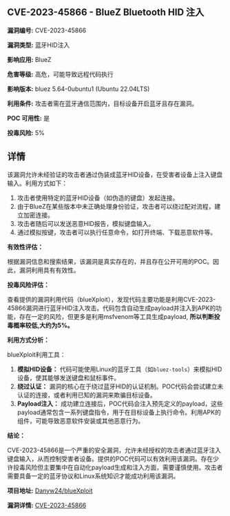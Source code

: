 ## CVE-2023-45866 - BlueZ Bluetooth HID 注入

**漏洞编号:** CVE-2023-45866

**漏洞类型:** 蓝牙HID注入

**影响应用:** BlueZ

**危害等级:** 高危，可能导致远程代码执行

**影响版本:** bluez 5.64-0ubuntu1 (Ubuntu 22.04LTS)

**利用条件:** 攻击者需在蓝牙通信范围内，目标设备开启蓝牙且存在漏洞。

**POC 可用性:** 是

**投毒风险:** 5%

## 详情

该漏洞允许未经验证的攻击者通过伪装成蓝牙HID设备，在受害者设备上注入键盘输入。利用方式如下：

1.  攻击者使用特定的蓝牙HID设备（如伪造的键盘）发起连接。
2.  由于BlueZ在某些版本中未正确处理身份验证，攻击者可以绕过配对流程，建立加密连接。
3.  攻击者随后可以发送恶意HID报告，模拟键盘输入。
4.  通过模拟按键，攻击者可以执行任意命令，如打开终端、下载恶意软件等。

**有效性评估：**

根据漏洞信息和搜索结果，该漏洞是真实存在的，并且存在公开可用的POC。因此，漏洞利用具有有效性。

**投毒风险评估：**

查看提供的漏洞利用代码（blueXploit），发现代码主要功能是利用CVE-2023-45866漏洞进行蓝牙HID注入攻击。代码包含自动生成payload并注入到APK的功能，存在一定的风险，但更多是利用msfvenom等工具生成payload, **所以判断投毒概率较低,大约为5%。**

**利用方式分析：**

blueXploit利用工具：

1.  **模拟HID设备：** 代码可能使用Linux的蓝牙工具（如`bluez-tools`）来模拟HID设备，使其能够发送键盘和鼠标事件。
2.  **绕过认证：** 漏洞的核心在于绕过蓝牙HID的认证机制。POC代码会尝试建立未认证的连接，或者利用已知的漏洞来欺骗目标设备。
3.  **Payload注入：** 成功建立连接后，POC代码会注入预先定义的payload，这些payload通常包含一系列键盘指令，用于在目标设备上执行命令。利用APK的组件，可能导致恶意软件安装或其他恶意行为。

**结论：**

CVE-2023-45866是一个严重的安全漏洞，允许未经授权的攻击者通过蓝牙注入键盘输入，从而控制受害者设备。提供的POC代码可以有效利用该漏洞。存在少许投毒风险但主要集中在自动化payload生成和注入方面，需要谨慎使用。攻击者需要具备一定的蓝牙协议和Linux系统知识才能成功利用该漏洞。

**项目地址:** [Danyw24/blueXploit](https://github.com/Danyw24/blueXploit)

**漏洞详情:** [CVE-2023-45866](https://nvd.nist.gov/vuln/detail/CVE-2023-45866)